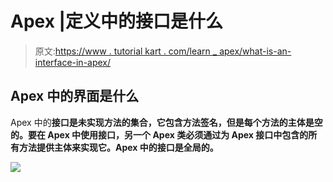 # Apex |定义中的接口是什么

> 原文:[https://www . tutorial kart . com/learn _ apex/what-is-an-interface-in-apex/](https://www.tutorialkart.com/learn_apex/what-is-an-interface-in-apex/)

## Apex 中的界面是什么

Apex 中的**接口是未实现方法的集合，它包含方法签名，但是每个方法的主体是空的。要在 Apex 中使用接口，另一个 Apex 类必须通过为 Apex 接口中包含的所有方法提供主体来实现它。Apex 中的接口是全局的。**

[![](../Images/925da31b32d6bc3827932f6c8afb11bb.png)](https://www.tutorialkart.com/)